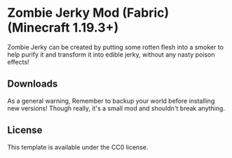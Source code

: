 # Zombie Jerky Mod (Fabric) (Minecraft 1.19.3+)

Zombie Jerky can be created by putting some rotten flesh into a smoker to help purify it and transform it into edible jerky, without any nasty poison effects!

## Downloads

As a general warning, Remember to backup your world before installing new versions! Though really, it's a small mod and shouldn't break anything.

## License

This template is available under the CC0 license.
